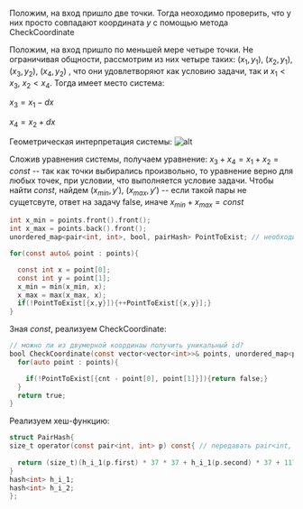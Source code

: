 Положим, на вход пришло две точки. Тогда неоходимо проверить, что у них просто совпадают координата $y$ с помощью метода CheckCoordinate

Положим, на вход пришло по меньшей мере четыре точки. Не ограничивая общности, рассмотрим из них четыре таких: $(x_1, y_1)$, $(x_2, y_1)$, $(x_3, y_2)$, $(x_4, y_2)$
, что они удовлетворяют как условию задачи, так и $x_1 < x_3$, $x_2 < x_4$. Тогда имеет место система: 


$x_3 = x_1 - dx$

$x_4 = x_2 + dx$


Геометрическая интерпретация системы:
![ alt](https://github.com/SkosMartren/useful-materials/blob/main/for_356_leetcode_1.png)


Сложив уравнения системы, получаем уравнение: $x_3 + x_4 = x_1 + x_2 = const$ -- так как точки выбирались произвольно, то уравнение верно для любых точек, при условии, что выполняется условие задачи. 
Чтобы найти $const$, найдем $(x_{min}, y')$, $(x_{max}, y')$ -- если такой пары не сущетсвуте, ответ на задачу false, иначе $x_{min} + x_{max}= const$

```objectivec
int x_min = points.front().front();
int x_max = points.back().front();
unordered_map<pair<int, int>, bool, pairHash> PointToExist; // необходимо для реализации CheckCoordinate

for(const auto& point : points){

  const int x = point[0];
  const int y = point[1];
  x_min = min(x_min, x);
  x_max = max(x_max, x);
  if(!PointToExist[{x,y}]){++PointToExist[{x,y}];}
}
```

Зная $const$, реализуем CheckCoordinate:

```objectivec
// можно ли из двумерной координаы получить уникальный id?
bool CheckCoordinate(const vector<vector<int>>& points, unordered_map<pair<int, int>, bool, pairHash>& PointToExist, const int cnt = x_min + x_max){
  for(auto point : points){

    if(!PointToExist[{cnt - point[0], point[1]}]){return false;}
  }
  return true;
}
```
Реализуем хеш-функцию: 

```objectivec
struct PairHash{
size_t operator(const pair<int, int> p) const{ // передавать pair<int, int> по ссылке или нет?
  
  return (size_t)(h_i_1(p.first) * 37 * 37 + h_i_1(p.second) * 37 + 117);
}
hash<int> h_i_1;
hash<int> h_i_2;
};
```
